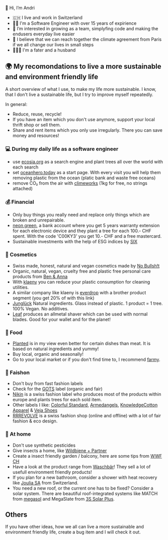 👋 Hi, I’m Andri

- 🇨🇭 I live and work in Switzerland
- 👨‍💻 I'm a Software Engineer with over 15 years of expirience
- 👀 I’m interested in growing as a team, simplyfing code and making the endusers everyday live easier
- 🌱 I believe that we can reach together the climate agreement from Paris if we all change our lives in small steps
- 👨‍👩‍👧 I'm a fater and a husband

## 🌍 My recomondations to live a more sustainable and environment friendly life
A short overview of what I use, to make my life more sustainable. I know, that I don't live a sustainable life, but I try to improve myself repeatedly. 

In general:
- Reduce, reuse, recycle!
- If you have an item which you don't use anymore, support your local thrift shop or sell them.
- Share and rent items which you only use irregularly. There you can save money and resources!

### 💻 During my daily life as a software engineer
- use [ecosia.org](https://ecosia.org) as a search engine and plant trees all over the world with each search
- set [oceanhero.today](https://oceanhero.today) as a start page. With every visit you will help them removing plastic from the ocean (platic bank and waste free oceans)
- remove CO₂ from the air with [climeworks](https://climeworks.com/invitation/gqamVGqK) (1kg for free, no strings attached)

### 💰 Financial
- Only buy things you really need and replace only things which are broken and unrepairable.
- [neon green](https://www.neon-free.ch/en/neon-green), a bank account where you get 5 years warranty extension for each electronic device and they plant a tree for each 100.- CHF spent. With the code 'C00KY3' you get 10.- CHF and a free mastercard.
- Sustainable investments with the help of ESG indices by [SIX](https://www.six-group.com/en/products-services/the-swiss-stock-exchange/market-data/indices/esg-indices.html)

### 🧼 Cosmetics
- Swiss made, honest, natural and vegan cosmetics made by [No Bullsh!t](https://nobullshit.care?referral_code=98B3ppmubVnbLbWy)
- Organic, natural, vegan, cruelty free and plastic free personal care products from [Ben & Anna](https://benanna.ch)
- With [klaeny](https://klaeny.de/a/refer-a-friend/redeem/iw5vyq2mrueuymmxotgwzkloqykql6ieo97laqgp/5328) you can reduce your plastic consumption for cleaning utilities. 
- A similar company like klaeny is [everdrop](http://everdrop.refr.cc/klischeehuhn0k) with a brother product segment (you get 20% of with this link)
- [Junglück](http://rwrd.io/o9qdozs) Natural ingredients. Glass instead of plastic. 1 product = 1 tree. 100% Vegan. No additives.
- [Leaf](https://leafshave.com) produces an allmetal shaver which can be used with normal blades. Good for your wallet and for the planet!

### 🥘 Food
- [Planted](https://www.eatplanted.com) is in my view even better for certain dishes than meat. It is based on natural ingredients and yummy!
- Buy local, organic and seasonally!
- Go to your local market or if you don't find time to, I recommend [farmy](https://www.farmy.ch/invite/andri218?nzp).

### 👕 Faishon
- Don't buy from fast fashion labels
- Check for the [GOTS](https://global-standard.org) label (organic and fair)
- [Nikin](https://prz.io/kPAJ1RpiB) is a swiss fashion label who produces most of the products within europe and plants trees for each sold item.
- Other labels I like: [Colorful Standard](https://colorfulstandard.ch), [Armedangels](https://www.armedangels.com/), [KnowledgeCotton Apparel](https://knowledgecottonapparel.com) & [Veja Shoes](https://www.veja-store.com)
- [RRREVOLVE](https://rrrevolve.ch) is a swiss fashion shop (online and offline) with a lot of fair fashion & eco design.

### 🏡 At home
- Don't use synthetic pesticides
- Give insects a home, like [Wildbiene + Partner](https://wildbieneundpartner.ch)
- Create a insect friendly garden / balcony, here are some tips from [WWF CH](https://www.wwf.ch/de/stories/biodiversitaet-foerdern-auf-dem-balkon-und-im-garten)
- Have a look at the product range from [Waschbär](https://www.waschbaer.ch/)! They sell a lot of usefull environment friendly products!
- If you plan for a new bathroom, consider a shower with heat recovery like [Joulia SA](https://joulia.com) from Switzerland.
- You need a new roof, or the current one has to be fixed? Consider a solar system. There are beautiful roof-integrated systems like MATCH from [megasol](https://megasol.ch) and MegaSlate from [3S Solar Plus](https://3s-solarplus.ch).

## Others
If you have other ideas, how we all can live a more sustainable and environment friendly life, create a bug item and I will check it out.
